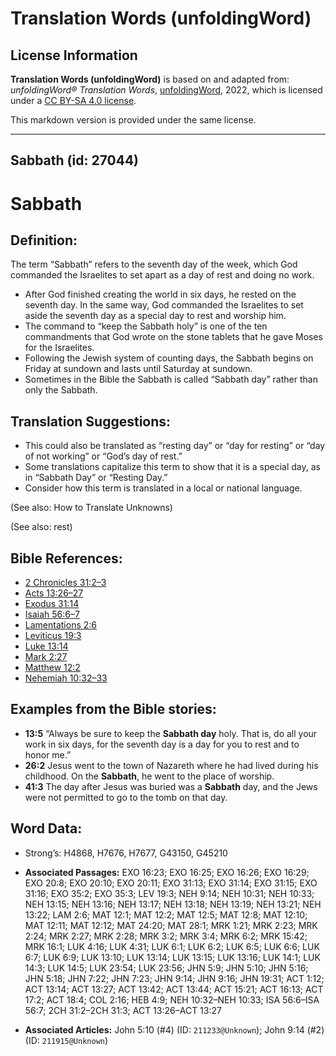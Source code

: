 # Translation Words (unfoldingWord)

## License Information

**Translation Words (unfoldingWord)** is based on and adapted from: _unfoldingWord® Translation Words_, [unfoldingWord](https://unfoldingword.org/utw), 2022, which is licensed under a [CC BY-SA 4.0 license](https://creativecommons.org/licenses/by-sa/4.0/legalcode.en).

This markdown version is provided under the same license.



--------------------------------

## Sabbath (id: 27044)

Sabbath
=======

Definition:
-----------

The term “Sabbath” refers to the seventh day of the week, which God commanded the Israelites to set apart as a day of rest and doing no work.

* After God finished creating the world in six days, he rested on the seventh day. In the same way, God commanded the Israelites to set aside the seventh day as a special day to rest and worship him.
* The command to “keep the Sabbath holy” is one of the ten commandments that God wrote on the stone tablets that he gave Moses for the Israelites.
* Following the Jewish system of counting days, the Sabbath begins on Friday at sundown and lasts until Saturday at sundown.
* Sometimes in the Bible the Sabbath is called “Sabbath day” rather than only the Sabbath.

Translation Suggestions:
------------------------

* This could also be translated as “resting day” or “day for resting” or “day of not working” or “God’s day of rest.”
* Some translations capitalize this term to show that it is a special day, as in “Sabbath Day” or “Resting Day.”
* Consider how this term is translated in a local or national language.

(See also: How to Translate Unknowns)

(See also: rest)

Bible References:
-----------------

* [2 Chronicles 31:2–3](https://ref.ly/2Chr31:2-2Chr31:3)
* [Acts 13:26–27](https://ref.ly/Acts13:26-Acts13:27)
* [Exodus 31:14](https://ref.ly/Exod31:14)
* [Isaiah 56:6–7](https://ref.ly/Isa56:6-Isa56:7)
* [Lamentations 2:6](https://ref.ly/Lam2:6)
* [Leviticus 19:3](https://ref.ly/Lev19:3)
* [Luke 13:14](https://ref.ly/Luke13:14)
* [Mark 2:27](https://ref.ly/Mark2:27)
* [Matthew 12:2](https://ref.ly/Matt12:2)
* [Nehemiah 10:32–33](https://ref.ly/Neh10:32-Neh10:33)

Examples from the Bible stories:
--------------------------------

* **13:5** “Always be sure to keep the **Sabbath day** holy. That is, do all your work in six days, for the seventh day is a day for you to rest and to honor me.”
* **26:2** Jesus went to the town of Nazareth where he had lived during his childhood. On the **Sabbath**, he went to the place of worship.
* **41:3** The day after Jesus was buried was a **Sabbath** day, and the Jews were not permitted to go to the tomb on that day.

Word Data:
----------

* Strong’s: H4868, H7676, H7677, G43150, G45210

* **Associated Passages:** EXO 16:23; EXO 16:25; EXO 16:26; EXO 16:29; EXO 20:8; EXO 20:10; EXO 20:11; EXO 31:13; EXO 31:14; EXO 31:15; EXO 31:16; EXO 35:2; EXO 35:3; LEV 19:3; NEH 9:14; NEH 10:31; NEH 10:33; NEH 13:15; NEH 13:16; NEH 13:17; NEH 13:18; NEH 13:19; NEH 13:21; NEH 13:22; LAM 2:6; MAT 12:1; MAT 12:2; MAT 12:5; MAT 12:8; MAT 12:10; MAT 12:11; MAT 12:12; MAT 24:20; MAT 28:1; MRK 1:21; MRK 2:23; MRK 2:24; MRK 2:27; MRK 2:28; MRK 3:2; MRK 3:4; MRK 6:2; MRK 15:42; MRK 16:1; LUK 4:16; LUK 4:31; LUK 6:1; LUK 6:2; LUK 6:5; LUK 6:6; LUK 6:7; LUK 6:9; LUK 13:10; LUK 13:14; LUK 13:15; LUK 13:16; LUK 14:1; LUK 14:3; LUK 14:5; LUK 23:54; LUK 23:56; JHN 5:9; JHN 5:10; JHN 5:16; JHN 5:18; JHN 7:22; JHN 7:23; JHN 9:14; JHN 9:16; JHN 19:31; ACT 1:12; ACT 13:14; ACT 13:27; ACT 13:42; ACT 13:44; ACT 15:21; ACT 16:13; ACT 17:2; ACT 18:4; COL 2:16; HEB 4:9; NEH 10:32–NEH 10:33; ISA 56:6–ISA 56:7; 2CH 31:2–2CH 31:3; ACT 13:26–ACT 13:27
* **Associated Articles:** John 5:10 (#4) (ID: `211233@Unknown`); John 9:14 (#2) (ID: `211915@Unknown`)

